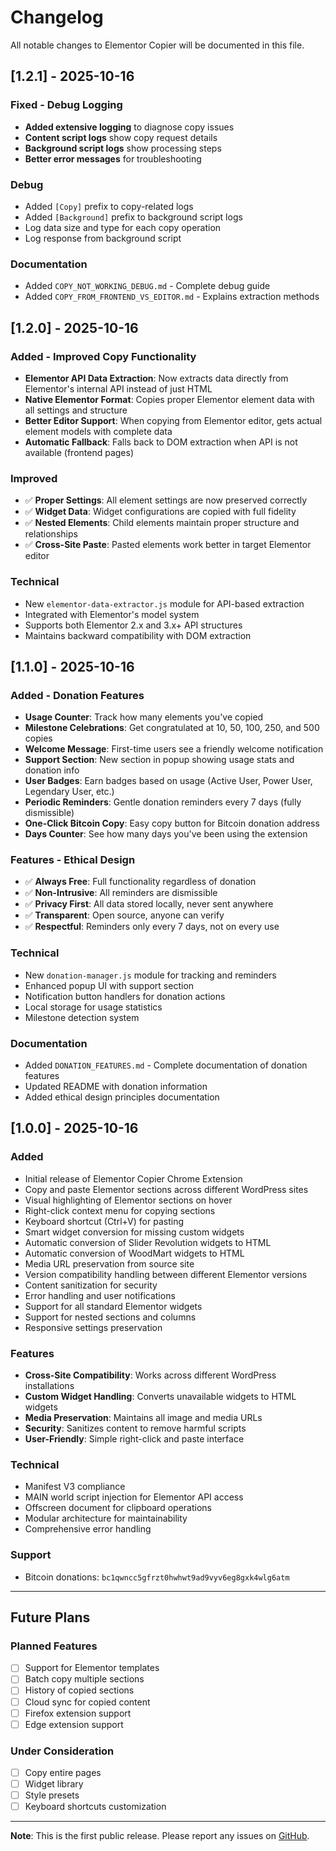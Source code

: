 # Changelog

All notable changes to Elementor Copier will be documented in this file.

## [1.2.1] - 2025-10-16

### Fixed - Debug Logging
- **Added extensive logging** to diagnose copy issues
- **Content script logs** show copy request details
- **Background script logs** show processing steps
- **Better error messages** for troubleshooting

### Debug
- Added `[Copy]` prefix to copy-related logs
- Added `[Background]` prefix to background script logs
- Log data size and type for each copy operation
- Log response from background script

### Documentation
- Added `COPY_NOT_WORKING_DEBUG.md` - Complete debug guide
- Added `COPY_FROM_FRONTEND_VS_EDITOR.md` - Explains extraction methods

## [1.2.0] - 2025-10-16

### Added - Improved Copy Functionality
- **Elementor API Data Extraction**: Now extracts data directly from Elementor's internal API instead of just HTML
- **Native Elementor Format**: Copies proper Elementor element data with all settings and structure
- **Better Editor Support**: When copying from Elementor editor, gets actual element models with complete data
- **Automatic Fallback**: Falls back to DOM extraction when API is not available (frontend pages)

### Improved
- ✅ **Proper Settings**: All element settings are now preserved correctly
- ✅ **Widget Data**: Widget configurations are copied with full fidelity
- ✅ **Nested Elements**: Child elements maintain proper structure and relationships
- ✅ **Cross-Site Paste**: Pasted elements work better in target Elementor editor

### Technical
- New `elementor-data-extractor.js` module for API-based extraction
- Integrated with Elementor's model system
- Supports both Elementor 2.x and 3.x+ API structures
- Maintains backward compatibility with DOM extraction

## [1.1.0] - 2025-10-16

### Added - Donation Features
- **Usage Counter**: Track how many elements you've copied
- **Milestone Celebrations**: Get congratulated at 10, 50, 100, 250, and 500 copies
- **Welcome Message**: First-time users see a friendly welcome notification
- **Support Section**: New section in popup showing usage stats and donation info
- **User Badges**: Earn badges based on usage (Active User, Power User, Legendary User, etc.)
- **Periodic Reminders**: Gentle donation reminders every 7 days (fully dismissible)
- **One-Click Bitcoin Copy**: Easy copy button for Bitcoin donation address
- **Days Counter**: See how many days you've been using the extension

### Features - Ethical Design
- ✅ **Always Free**: Full functionality regardless of donation
- ✅ **Non-Intrusive**: All reminders are dismissible
- ✅ **Privacy First**: All data stored locally, never sent anywhere
- ✅ **Transparent**: Open source, anyone can verify
- ✅ **Respectful**: Reminders only every 7 days, not on every use

### Technical
- New `donation-manager.js` module for tracking and reminders
- Enhanced popup UI with support section
- Notification button handlers for donation actions
- Local storage for usage statistics
- Milestone detection system

### Documentation
- Added `DONATION_FEATURES.md` - Complete documentation of donation features
- Updated README with donation information
- Added ethical design principles documentation

## [1.0.0] - 2025-10-16

### Added
- Initial release of Elementor Copier Chrome Extension
- Copy and paste Elementor sections across different WordPress sites
- Visual highlighting of Elementor sections on hover
- Right-click context menu for copying sections
- Keyboard shortcut (Ctrl+V) for pasting
- Smart widget conversion for missing custom widgets
- Automatic conversion of Slider Revolution widgets to HTML
- Automatic conversion of WoodMart widgets to HTML
- Media URL preservation from source site
- Version compatibility handling between different Elementor versions
- Content sanitization for security
- Error handling and user notifications
- Support for all standard Elementor widgets
- Support for nested sections and columns
- Responsive settings preservation

### Features
- **Cross-Site Compatibility**: Works across different WordPress installations
- **Custom Widget Handling**: Converts unavailable widgets to HTML widgets
- **Media Preservation**: Maintains all image and media URLs
- **Security**: Sanitizes content to remove harmful scripts
- **User-Friendly**: Simple right-click and paste interface

### Technical
- Manifest V3 compliance
- MAIN world script injection for Elementor API access
- Offscreen document for clipboard operations
- Modular architecture for maintainability
- Comprehensive error handling

### Support
- Bitcoin donations: `bc1qwncc5gfrzt0hwhwt9ad9vyv6eg8gxk4wlg6atm`

---

## Future Plans

### Planned Features
- [ ] Support for Elementor templates
- [ ] Batch copy multiple sections
- [ ] History of copied sections
- [ ] Cloud sync for copied content
- [ ] Firefox extension support
- [ ] Edge extension support

### Under Consideration
- [ ] Copy entire pages
- [ ] Widget library
- [ ] Style presets
- [ ] Keyboard shortcuts customization

---

**Note**: This is the first public release. Please report any issues on [GitHub](../../issues).
